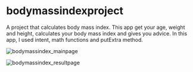 # bodymassindexproject
A project that calculates body mass index. This app get your age, weight and height, calculates your body mass index and gives you advice. In this app, I used intent, math functions and putExtra method.


![bodymassindex_mainpage](https://user-images.githubusercontent.com/54797582/171555306-b39f6510-0471-4687-b5df-fb3237615009.png)


![bodymassindex_resultpage](https://user-images.githubusercontent.com/54797582/171555350-0803bace-61b5-4ec1-b9fd-3b5e95edca84.png)
